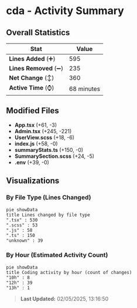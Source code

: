 # cda - Activity Summary 

## Overall Statistics

| Stat                   | Value                                                             |
| ---------------------- | ----------------------------------------------------------------- |
| **Lines Added** (➕)   | 595                                          |
| **Lines Removed** (➖) | 235                                        |
| **Net Change** (↕)    | 360                |
| **Active Time** (⌚)   | 68 minutes |


## Modified Files
- **App.tsx** (+61, -3)
- **Admin.tsx** (+245, -221)
- **UserView.scss** (+18, -6)
- **index.js** (+58, -0)
- **summaryStats.ts** (+150, -0)
- **SummarySection.scss** (+24, -5)
- **.env** (+39, -0)

## Visualizations

### By File Type (Lines Changed)

```mermaid
pie showData
title Lines changed by file type
".tsx" : 530
".scss" : 53
".js" : 58
".ts" : 150
"unknown" : 39
```

### By Hour (Estimated Activity Count)

```mermaid
pie showData
title Coding activity by hour (count of changes)
"10h" : 8
"12h" : 39
"13h" : 1
```


> **Last Updated:** 02/05/2025, 13:16:50